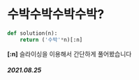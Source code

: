 # 수박수박수박수박?

```py
def solution(n):
    return ('수박'*n)[:n]
```

**[:n]** 슬라이싱을 이용해서 간단하게 풀어봤습니다 

##### 2021.08.25